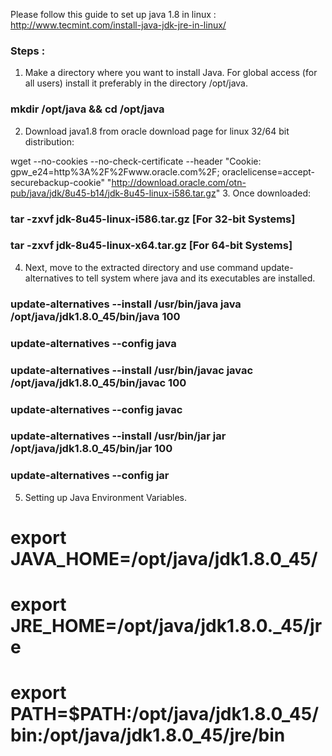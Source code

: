 
Please follow this guide to set up java 1.8 in linux : http://www.tecmint.com/install-java-jdk-jre-in-linux/

### Steps : 

1. Make a directory where you want to install Java.
For global access (for all users) install it preferably in the directory /opt/java.

### mkdir /opt/java && cd /opt/java
 
2. Download java1.8 from oracle download page for linux 32/64 bit distribution:

 wget --no-cookies --no-check-certificate --header "Cookie: gpw_e24=http%3A%2F%2Fwww.oracle.com%2F; oraclelicense=accept-securebackup-cookie" "http://download.oracle.com/otn-pub/java/jdk/8u45-b14/jdk-8u45-linux-i586.tar.gz"
3. Once downloaded:

### tar -zxvf jdk-8u45-linux-i586.tar.gz		[For 32-bit Systems]
### tar -zxvf jdk-8u45-linux-x64.tar.gz		[For 64-bit Systems]

4. Next, move to the extracted directory and use command update-alternatives to tell system where java and its executables are installed.

### update-alternatives --install /usr/bin/java java /opt/java/jdk1.8.0_45/bin/java 100  
### update-alternatives --config java

### update-alternatives --install /usr/bin/javac javac /opt/java/jdk1.8.0_45/bin/javac 100
### update-alternatives --config javac

### update-alternatives --install /usr/bin/jar jar /opt/java/jdk1.8.0_45/bin/jar 100
### update-alternatives --config jar

5. Setting up Java Environment Variables.

# export JAVA_HOME=/opt/java/jdk1.8.0_45/	
# export JRE_HOME=/opt/java/jdk1.8.0._45/jre 	
# export PATH=$PATH:/opt/java/jdk1.8.0_45/bin:/opt/java/jdk1.8.0_45/jre/bin
